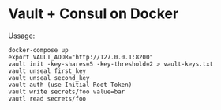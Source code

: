 # Vault + Consul on Docker

Ussage:

    docker-compose up
    export VAULT_ADDR="http://127.0.0.1:8200"
    vault init -key-shares=5 -key-threshold=2 > vault-keys.txt
    vault unseal first_key
    vault unseal second_key
    vault auth (use Initial Root Token)
    vault write secrets/foo value=bar
    vautl read secrets/foo
